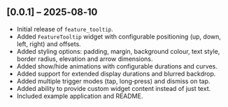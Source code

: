 ## [0.0.1] – 2025‑08‑10
- Initial release of `feature_tooltip`.
- Added `FeatureTooltip` widget with configurable positioning (up, down, left, right) and offsets.
- Added styling options: padding, margin, background colour, text style, border radius, elevation and arrow dimensions.
- Added show/hide animations with configurable durations and curves.
- Added support for extended display durations and blurred backdrop.
- Added multiple trigger modes (tap, long‑press) and dismiss on tap.
- Added ability to provide custom widget content instead of just text.
- Included example application and README.
